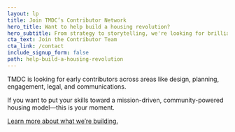 ```yaml
---
layout: lp
title: Join TMDC’s Contributor Network
hero_title: Want to help build a housing revolution?
hero_subtitle: From strategy to storytelling, we're looking for brilliant minds and passionate hearts.
cta_text: Join the Contributor Team
cta_link: /contact
include_signup_form: false
path: help-build-a-housing-revolution
---
```


TMDC is looking for early contributors across areas like design, planning, engagement, legal, and communications.

If you want to put your skills toward a mission-driven, community-powered housing model—this is your moment.

[Learn more about what we’re building.](/strategy)
